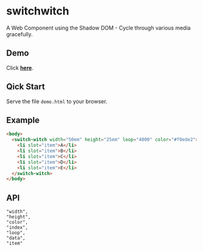 # switchwitch

A Web Component using the Shadow DOM - Cycle through various media gracefully.

## Demo

Click [**here**](https://timonson.github.io/switchwitch/).

## Qick Start

Serve the file `demo.html` to your browser.

## Example

```html
<body>
  <switch-witch width="50em" height="25em" loop="4000" color="#f0ede2">
    <li slot="item">A</li>
    <li slot="item">B</li>
    <li slot="item">C</li>
    <li slot="item">D</li>
    <li slot="item">E</li>
  </switch-witch>
</body>
```

## API

```
"width",
"height",
"color",
"index",
"loop",
"data",
"item"
```

